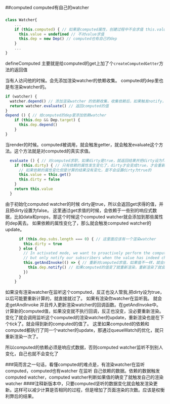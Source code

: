##computed
computed有自己的watcher
###
```javascript 1.6
class Watcher{
    ...
    if (this.computed) { // 如果是computed属性，创建过程中不会求值 this.value为空值，并且初始化一个dep
      this.value = undefined // 不对value求值
      this.dep = new Dep() // computed也有自己的dep
    }
    ...
}

```

defineComputed
主要就是给computed的get上加了个```createComputedGetter```方法的返回值

当有人访问他的时候。会先添加渲染watcher的依赖收集。
computed的dep里也是有渲染watcher的。
```javascript 1.6
if (watcher) {
  watcher.depend() // 添加渲染watcher 的依赖收集，收集依赖后，如果触发notify，并符合一些条件就会执行渲染watcher
  return watcher.evaluate() // 返回computed的值
}
depend () { // 给computed的dep里添加依赖watcher
    if (this.dep && Dep.target) {
      this.dep.depend()
    }
}
```

当render的时候。computed被调用，就会触发getter，就会触发evaluate这个方法。这个方法就是对computed的真实求值。

```javascript 1.6
  evaluate () { // 对computed求职，如果dirty是true，就返回结果并把dirty设为false。也就是只求一次值
    if (this.dirty) { // 只有依赖的属性发生变化了，dirty才会变成true，才会重新求值，不然就直接返回this.value。也就是computed watcher监听的属性变化了，并且computed的结果也变化了 执行computed watcher的update，之后会给computed重新求值.
      // 如果依赖的属性变化但是计算的结果没有变化，是不会设置dirty为true的
      this.value = this.get()
      this.dirty = false
    }
    return this.value
  }
```
由于初始化computed watcher的时候 dirty是true，所以会返回get求得的值，并且把dirty设置为false。
这里通过get求值的时候，会依赖于一些别的响应式数据，比如data和props，那这个时候这个computed watcher就会添加到那些属性的dep离去。
如果依赖的属性变化了，那么就会触发computed watcher的update。

```javascript 1.6
      if (this.dep.subs.length === 0) { // 这里面应该有一个渲染watcher
        this.dirty = true
      } else {
        // In activated mode, we want to proactively perform the computation
        // but only notify our subscribers when the value has indeed changed.
        this.getAndInvoke(() => { // 重新对computed求值，如果值不一样，就会触发回调，就是更新渲染watcher，这里会把dirty变成true。也就说只有依赖发生变化了，才会把dirty变成true
          this.dep.notify() // 如果computed的值变了就重新渲染，重新渲染了就会渲染computed的新值了
        })
      }
    }
```

如果没有渲染watcher在监听这个computed，反正也没人管我,把dirty设为true，以后可能要重新计算的，就直接就过了。
如果有渲染你watcher在监听我。
就会走getAndInvoke 并且传入更新渲染watcher的回调函数。在getAndInvoke中。计算新的computed值，如果没变就不执行回调，反正也没变，没必要重新渲染。
变化了就会调用监听这个computed的渲染watcher的update，重新渲染也是在下个tick了。就会得到新的computed的值了。
这里如果computed的依赖和computed都执行了同一个watcher的update，那通过queueWatch的优化，就只重新渲染一次了。

所以computed的依赖必须是响应式数据，否则computed watcher监听不到别人变化，自己也就不会变化了


###简而言之一句话，看懂computed的难点是，有渲染watcher在监听computed，computed也有watcher 在监听 自己依赖的数据。依赖的数据触发computed watcher，computed watcher判断如果值的确变了就触发自己的渲染watcher
####注释新版本中，只要computed坚听的数据变化就会触发渲染更新。这样可以减少计算是否相同的过程，但是增加了页面渲染的次数。应该是权衡利弊后的结果。
